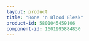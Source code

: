 ```yaml
---
layout: product
title: "Bone 'n Blood Blesk"
product-id: 5801045459106
component-id: 1601995884830
---
```

